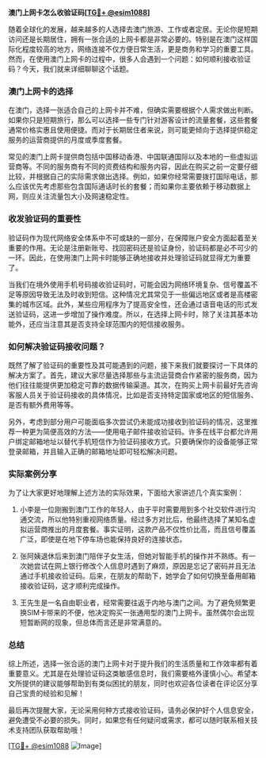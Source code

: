 **澳门上网卡怎么收验证码[[TG💪+ @esim1088](https://t.me/s/esim1088)]**

随着全球化的发展，越来越多的人选择去澳门旅游、工作或者定居。无论你是短期访问还是长期居住，拥有一张合适的上网卡都是非常必要的。特别是在澳门这样国际化程度较高的地方，网络连接不仅方便日常生活，更是商务和学习的重要工具。然而，在使用澳门上网卡的过程中，很多人会遇到一个问题：如何顺利接收验证码？今天，我们就来详细聊聊这个话题。

### 澳门上网卡的选择

在澳门，选择一张适合自己的上网卡并不难，但确实需要根据个人需求做出判断。如果你只是短期旅行，那么可以选择一些专门针对游客设计的流量套餐，这些套餐通常价格实惠且使用便捷。而对于长期居住者来说，则可能更倾向于选择提供稳定服务的运营商提供的月度或季度套餐。

常见的澳门上网卡提供商包括中国移动香港、中国联通国际以及本地的一些虚拟运营商等。不同的服务商有不同的资费结构和服务内容，因此在购买之前一定要仔细比较，并根据自己的实际需求做出选择。例如，如果你经常需要拨打国际电话，那么应该优先考虑那些包含国际通话时长的套餐；而如果你主要依赖于移动数据上网，则应关注流量包大小及网速稳定性。

### 收发验证码的重要性

验证码作为现代网络安全体系中不可或缺的一部分，在保障账户安全方面起着至关重要的作用。无论是注册新账号、找回密码还是验证身份，验证码都是必不可少的一环。因此，在使用澳门上网卡时能够正确地接收并处理验证码就显得尤为重要了。

当我们在境外使用手机号码接收验证码时，可能会因为网络环境复杂、信号覆盖不足等原因导致无法及时收到短信。这种情况尤其常见于一些偏远地区或者是高楼密集的城市区域。此外，某些应用程序为了提高安全性，还会通过语音电话的形式发送验证码，这进一步增加了操作难度。所以，在选择上网卡时，除了关注其基本功能外，还应当注意其是否支持全球范围内的短信接收服务。

### 如何解决验证码接收问题？

既然了解了验证码的重要性及其可能遇到的问题，接下来我们就要探讨一下具体的解决方案了。首先，建议大家尽量选择那些与主流运营商合作紧密的服务商，因为他们往往能提供更加稳定可靠的数据传输渠道。其次，在购买上网卡前最好先咨询客服人员关于验证码接收的具体情况，比如是否支持特定国家或地区的短信服务、是否有额外费用等等。

另外，考虑到部分用户可能面临多次尝试仍未能成功接收到验证码的情况，这里推荐一种更为简便高效的方法——使用电子邮件接收验证码。许多在线平台都允许用户绑定邮箱地址以替代手机短信作为验证码接收方式。只要确保你的设备能够正常登录邮箱，并且输入正确的邮箱地址即可轻松解决问题。

### 实际案例分享

为了让大家更好地理解上述方法的实际效果，下面给大家讲述几个真实案例：

1. 小李是一位刚搬到澳门工作的年轻人，由于平时需要用到多个社交软件进行沟通交流，所以他特别重视网络质量。经过多方对比后，他最终选择了某知名虚拟运营商推出的月度套餐。事实证明，这款产品不仅性价比高，而且信号覆盖广泛，即使是在地下停车场也能保持良好的连接状态。

2. 张阿姨退休后来到澳门陪伴子女生活，但她对智能手机的操作并不熟练。有一次她尝试在网上银行修改个人信息时遇到了麻烦，原因是忘记了密码并且无法通过手机接收验证码。后来，在朋友的帮助下，她学会了如何切换至备用邮箱接收验证码，这才顺利完成操作。

3. 王先生是一名自由职业者，经常需要往返于内地与澳门之间。为了避免频繁更换SIM卡带来的不便，他决定购买一张通用型的澳门上网卡。虽然偶尔会出现短暂断网的现象，但总体而言还是非常满意的。

### 总结

综上所述，选择一张合适的澳门上网卡对于提升我们的生活质量和工作效率都有着重要意义。尤其是在处理验证码这类敏感信息时，我们需要格外谨慎小心。希望本文所提供的建议能够帮助到有类似困扰的朋友，同时也欢迎各位读者在评论区分享自己宝贵的经验和见解！

最后再次提醒大家，无论采用何种方式接收验证码，请务必保护好个人信息安全，避免遭受不必要的损失。同时，如果您有任何疑问或需求，都可以随时联系相关技术支持团队获取帮助哦！

[[TG💪+ @esim1088](https://t.me/s/esim1088) ![Image](https://i.postimg.cc/4NQfJmqS/Snipaste-2025-05-13-00-14-12.png)]